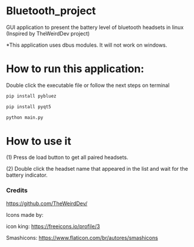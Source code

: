 # Bluetooth_project
GUI application to present the battery level of bluetooth headsets in linux (Inspired by TheWeirdDev project)

*This application uses dbus modules. It will not work on windows.

# How to run this application:
Double click the executable file
or follow the next steps on terminal

```bash
pip install pybluez

pip install pyqt5

python main.py
```

# How to use it

(1) Press de load button to get all paired headsets.

(2) Double click the headset name that appeared in the list and wait for the battery indicator.





### Credits

https://github.com/TheWeirdDev/

Icons made by:

icon king: https://freeicons.io/profile/3

Smashicons: https://www.flaticon.com/br/autores/smashicons

